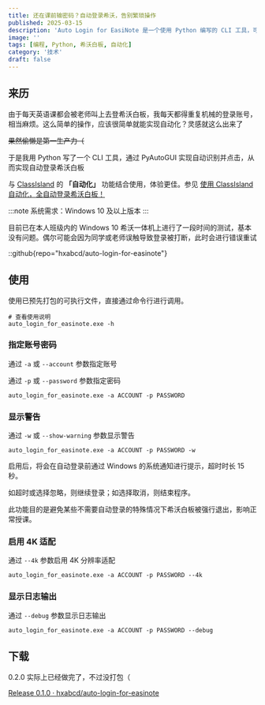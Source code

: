 ```yaml
---
title: 还在课前输密码？自动登录希沃，告别繁琐操作
published: 2025-03-15
description: 'Auto Login for EasiNote 是一个使用 Python 编写的 CLI 工具，可以用于自动登录希沃白板。通过 PyAutoGUI 实现自动识别并点击来模拟登录'
image: ''
tags: [编程, Python, 希沃白板, 自动化]
category: '技术'
draft: false 
---
```


## 来历

由于每天英语课都会被老师叫上去登希沃白板，我每天都得重复机械的登录账号，相当麻烦。这么简单的操作，应该很简单就能实现自动化？灵感就这么出来了

~~果然偷懒是第一生产力（~~

于是我用 Python 写了一个 CLI 工具，通过 PyAutoGUI 实现自动识别并点击，从而实现自动登录希沃白板

与 [ClassIsland](https://github.com/ClassIsland/ClassIsland/) 的 **「自动化」** 功能结合使用，体验更佳。参见 [使用 ClassIsland 自动化，全自动登录希沃白板！](/posts/easinote-login-automation/)

:::note
系统需求：Windows 10 及以上版本
:::

目前已在本人班级内的 Windows 10 希沃一体机上进行了一段时间的测试，基本没有问题。偶尔可能会因为同学或老师误触导致登录被打断，此时会进行错误重试

::github{repo="hxabcd/auto-login-for-easinote"}

## 使用

使用已预先打包的可执行文件，直接通过命令行进行调用。

```shell
# 查看使用说明
auto_login_for_easinote.exe -h
```

### 指定账号密码

通过 `-a` 或 `--account` 参数指定账号

通过 `-p` 或 `--password` 参数指定密码

```shell
auto_login_for_easinote.exe -a ACCOUNT -p PASSWORD
```

### 显示警告

通过 `-w` 或 `--show-warning` 参数显示警告

```shell
auto_login_for_easinote.exe -a ACCOUNT -p PASSWORD -w
```

启用后，将会在自动登录前通过 Windows 的系统通知进行提示，超时时长 15 秒。

如超时或选择忽略，则继续登录；如选择取消，则结束程序。

此功能目的是避免某些不需要自动登录的特殊情况下希沃白板被强行退出，影响正常授课。

### 启用 4K 适配

通过 `--4k` 参数启用 4K 分辨率适配

```shell
auto_login_for_easinote.exe -a ACCOUNT -p PASSWORD --4k
```

### 显示日志输出

通过 `--debug` 参数显示日志输出

```shell
auto_login_for_easinote.exe -a ACCOUNT -p PASSWORD --debug
```

## 下载

0.2.0 实际上已经做完了，不过没打包（

[Release 0.1.0 · hxabcd/auto-login-for-easinote](https://github.com/hxabcd/auto-login-for-easinote/releases/tag/0.1.0)
